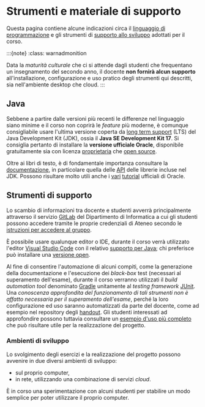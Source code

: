 # Strumenti e materiale di supporto

Questa pagina contiene alcune indicazioni circa il [linguaggio di
programmazione](#java) e gli strumenti di [supporto allo
sviluppo](#strumenti-di-supporto) adottati per il corso.

:::{note}
:class: warnadmonition

Data la *maturità culturale* che ci si attende dagli studenti che frequentano un
insegnamento del secondo anno, il docente **non fornirà alcun supporto**
all'installazione, configurazione e uso pratico degli strumenti qui descritti,
sia nell'ambiente desktop che cloud.
:::

## Java

Sebbene a partire dalle versioni più recenti le differenze nel linguaggio siano
minime e il corso non coprirà le *feature* più moderne, è comunque consigliabile
usare l'ultima versione coperta da [long term
support](https://en.wikipedia.org/wiki/Long-term_support) (LTS) del Java
Development Kit (JDK), ossia il **Java SE Development Kit 17**.  Si consiglia
pertanto di installare la **versione ufficiale Oracle**, disponibile
gratuitamente sia con licenza
[proprietaria](https://www.oracle.com/technetwork/java/javase/downloads/) che
[open source](https://openjdk.java.net/).

Oltre ai libri di testo, è di fondamentale importanza consultare la
[documentazione](https://docs.oracle.com/en/java/javase/17/), in particolare
quella delle [API](https://docs.oracle.com/en/java/javase/17/docs/api/) delle
librerie incluse nel JDK. Possono risultare molto utili anche i
[vari](https://docs.oracle.com/javase/tutorial/)
[tutorial](https://dev.java/learn/) ufficiali di Oracle.

## Strumenti di supporto

Lo scambio di informazioni tra docente e studenti avverrà principalmente
attraverso il servizio [GitLab](https://gitlab.di.unimi.it/) del Dipartimento di
Informatica a cui gli studenti possono accedere tramite le proprie credenziali
di Ateneo secondo le [istruzioni per accedere al
gruppo](https://gitlab.di.unimi.it/prog2#prog2-gitlab-di).

È possibile usare qualunque editor o IDE, durante il corso verrà utilizzato
l'editor [Visual Studio Code](https://code.visualstudio.com/) con il relativo
[supporto per Java](https://code.visualstudio.com/docs/languages/java); chi
preferisce può installare una [versione open](https://vscodium.com/).

Al fine di consentire l'automazione di alcuni compiti, come la generazione della
documentazione e l'esecuzione dei *black-box* test (necessari al superamento
dell'esame), durante il corso verranno utilizzati il *build automation tool*
denominato [Gradle](https://gradle.org/) unitamente al *testing framework*
[JUnit](https://junit.org/junit5/). Una *conoscenza approfondita del
funzionamento di tali strumenti non è affatto necessaria per il superamento
dell'esame*, perché la loro configurazione ed uso saranno automatizzati da parte
del docente, come ad esempio nel repository degli
[handout](https://github.com/prog2-unimi/handouts). Gli studenti interessati ad
approfondire possono tuttavia consultare un [esempio d'uso più
completo](https://github.com/prog2-unimi/build-automation-example) che può
risultare utile per la realizzazione del progetto.

### Ambienti di sviluppo

Lo svolgimento degli esercizi e la realizzazione del progetto possono avvenire
in due diversi ambienti di sviluppo:

* sul proprio computer,
* in rete, utilizzando una combinazione di servizi *cloud*.

È in corso una sperimentazione con alcuni studenti per stabilire un modo
semplice per poter utilizzare il proprio computer.